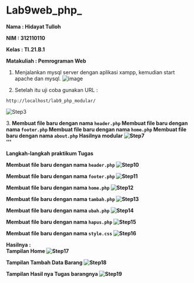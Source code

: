 # Lab9web_php_

<b>Nama	: Hidayat Tulloh

NIM		: 312110110

Kelas		: TI.21.B.1

Matakuliah	: Pemrograman Web</b>
1.	Menjalankan mysql server dengan aplikasi xampp, kemudian start apache dan mysql.
![image](SS/ss1.png) 

2. Setelah itu uji coba gunakan URL :
```
http://localhost/lab9_php_modular/
```
![Step3](SS/ss2.png)<br>

3.<b> Membuat file baru dengan nama `header.php`
Membuat file baru dengan nama `footer.php`
Membuat file baru dengan nama `home.php`
Membuat file baru dengan nama `about.php`
Hasilnya modular
![Step7](SS/ss3.png)<br>
'''

<b>Langkah-langkah praktikum</b>
<b>Tugas</b>

Membuat file baru dengan nama `header.php`
![Step10](SS/ss4.png)<br>

Membuat file baru dengan nama `footer.php`
![Step11](SS/ss5.png)<br>

Membuat file baru dengan nama `home.php`
![Step12](SS/ss6.png)<br>

Membuat file baru dengan nama `tambah.php`
![Step13](SS/ss7.png)<br>

Membuat file baru dengan nama `ubah.php`
![Step14](SS/ss8.png)<br>

Membuat file baru dengan nama `hapus.php`
![Step15](SS/ss9.png)<br>

Membuat file baru dengan nama `style.css`
![Step16](SS/ss10.png)<br>

Hasilnya :<br>
Tampilan Home
![Step17](SS/ss11.png)<br>

Tampilan Tambah Data Barang
![Step18](SS/ss12.png)<br>

Tampilan Hasil nya Tugas barangnya
![Step19](SS/ss13.png)<br>